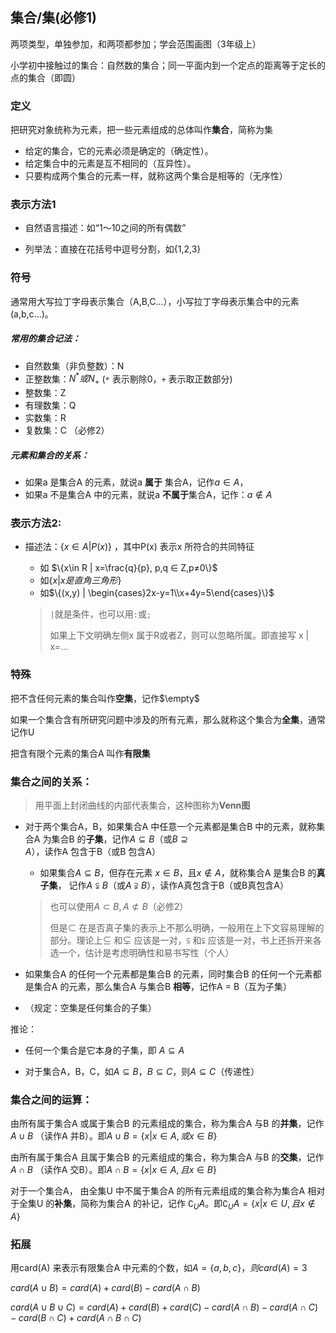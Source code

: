 ## 集合/集(必修1)

两项类型，单独参加，和两项都参加；学会范围画图（3年级上）

小学初中接触过的集合：自然数的集合；同一平面内到一个定点的距离等于定长的点的集合（即圆）

### 定义

把研究对象统称为元素，把一些元素组成的总体叫作**集合**，简称为集

- 给定的集合，它的元素必须是确定的（确定性）。
- 给定集合中的元素是互不相同的（互异性）。
- 只要构成两个集合的元素一样，就称这两个集合是相等的（无序性）

### 表示方法1

- 自然语言描述：如“1～10之间的所有偶数”

- 列举法：直接在花括号中逗号分割，如{1,2,3}

### 符号

通常用大写拉丁字母表示集合（A,B,C...），小写拉丁字母表示集合中的元素(a,b,c...)。

##### 常用的集合记法：

- 自然数集（非负整数）：N 
- 正整数集：$N^*或N_+$  (`*` 表示剔除0，`+` 表示取正数部分)
- 整数集：Z
- 有理数集：Q
- 实数集：R
- 复数集：C （必修2）

##### 元素和集合的关系：

- 如果a 是集合A 的元素，就说a **属于** 集合A，记作$a\in A$，
- 如果a 不是集合A 中的元素，就说a **不属于**集合A，记作：$a\notin A$

### 表示方法2:

- 描述法：$\{ x\in A | P(x) \}$ ，其中P(x) 表示x 所符合的共同特征

  - 如 $\{x\in R | x=\frac{q}{p}, p,q ∈ Z,p≠0\}$ 
  - 如$\{x | x是直角三角形\}$
  - 如$\{(x,y) | \begin{cases}2x-y=1\\x+4y=5\end{cases}\}$

  > `|`就是条件，也可以用`:`或`;`
  >
  > 如果上下文明确左侧x 属于R或者Z，则可以忽略所属。即直接写 x | x=...

### 特殊

把不含任何元素的集合叫作**空集**，记作$\empty$ 

如果一个集合含有所研究问题中涉及的所有元素，那么就称这个集合为**全集**，通常记作U

把含有限个元素的集合A 叫作**有限集**

### 集合之间的关系：

>  用平面上封闭曲线的内部代表集合，这种图称为**Venn图**

- 对于两个集合A，B，如果集合A 中任意一个元素都是集合B 中的元素，就称集合A 为集合B 的**子集**，记作$A \subseteq B$（或$B\supseteq A$），读作A 包含于B（或B 包含A）
  - 如果集合$A\subseteq B$，但存在元素 $x\in B$，且$x\notin A$，就称集合A 是集合B 的**真子集**， 记作$A \subsetneqq B$（或$A\supsetneqq B$），读作A真包含于B（或B真包含A）
  
  > 也可以使用$A\subset B,A\not\subset B$（必修2）
  >
  > 但是$\subset$ 在是否真子集的表示上不那么明确，一般用在上下文容易理解的部分。理论上$\subseteq$ 和$\subsetneq$ 应该是一对，$\subseteqq$ 和$\subsetneqq$ 应该是一对，书上还拆开来各选一个，估计是考虑明确性和易书写性（个人）
  
- 如果集合A 的任何一个元素都是集合B 的元素，同时集合B 的任何一个元素都是集合A 的元素，那么集合A 与集合B **相等**，记作A = B（互为子集）

- （规定：空集是任何集合的子集）

推论：

- 任何一个集合是它本身的子集，即 $A\subseteq A$

- 对于集合A，B，C，如$A \subseteq B$，$B \subseteq C$，则$A \subseteq C$（传递性）

### 集合之间的运算：

由所有属于集合A 或属于集合B 的元素组成的集合，称为集合A 与B 的**并集**，记作$A \cup B$ （读作A 并B）。即$A\cup B=\{x|x\in A,或x\in B\}$

由所有属于集合A 且属于集合B 的元素组成的集合，称为集合A 与B 的**交集**，记作$A \cap B$ （读作A 交B）。即$A\cap B=\{x|x\in A,且x\in B\}$ 

对于一个集合A， 由全集U 中不属于集合A 的所有元素组成的集合称为集合A 相对于全集U 的**补集**，简称为集合A 的补记，记作 $\complement_U A$。即$\complement_U A=\{x|x\in U,且x\notin A\}$ 

### 拓展

用card(A) 来表示有限集合A 中元素的个数，如$A=\{a,b,c\}，则card(A)=3$

$card(A \cup B) = card(A) + card(B) -card(A\cap B)$

$card(A \cup B \cup C) = card(A) + card(B) + card(C) - card(A \cap B) - card(A \cap C) - card(B \cap C) + card(A \cap B \cap C)$



